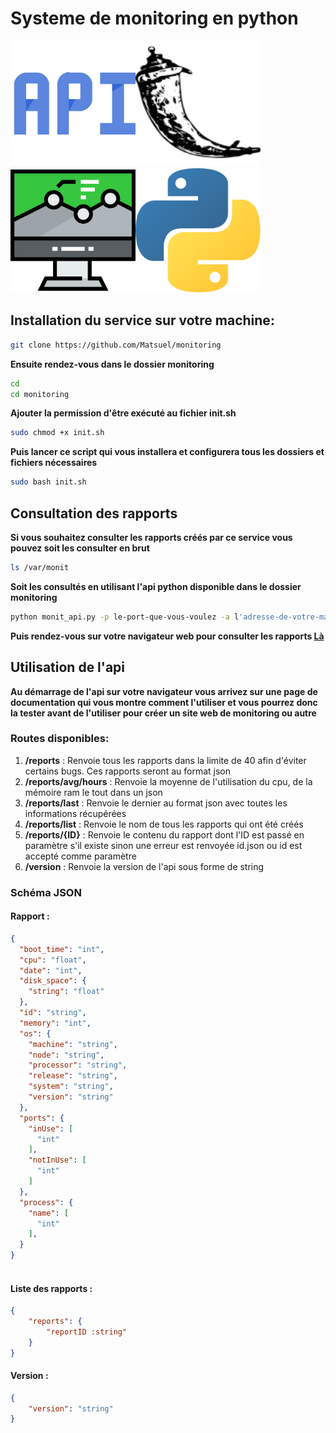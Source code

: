 # Systeme de monitoring en python

<img src="./assets/api.svg" width="200px" /><img src="./assets/flask.svg" width="200px" /><img src="./assets/monitoring.svg" width="200px" /><img src="./assets/python.svg" width="200px" />

## Installation du service sur votre machine:

```bash
git clone https://github.com/Matsuel/monitoring
```

**Ensuite rendez-vous dans le dossier monitoring**

```bash
cd
cd monitoring
```

**Ajouter la permission d'être exécuté au fichier init.sh**

```bash
sudo chmod +x init.sh
```

**Puis lancer ce script qui vous installera et configurera tous les dossiers et fichiers nécessaires**

```bash
sudo bash init.sh
```

## Consultation des rapports 

**Si vous souhaitez consulter les rapports créés par ce service vous pouvez soit les consulter en brut**

```bash
ls /var/monit
```

**Soit les consultés en utilisant l'api python disponible dans le dossier monitoring**

```bash
python monit_api.py -p le-port-que-vous-voulez -a l'adresse-de-votre-machine
```

**Puis rendez-vous sur votre navigateur web pour consulter les rapports [Là](http://l'adresse-de-votre-machine:le-port-que-vous-voulez)**

## Utilisation de l'api

**Au démarrage de l'api sur votre navigateur vous arrivez sur une page de documentation qui vous montre comment l'utiliser et vous pourrez donc la tester avant de l'utiliser pour créer un site web de monitoring ou autre**

### Routes disponibles:

<ol>
<li> <strong>/reports</strong> : Renvoie tous les rapports dans la limite de 40 afin d'éviter certains bugs. Ces rapports seront au format json</li>

<li> <strong>/reports/avg/hours</strong> : Renvoie la moyenne de l'utilisation du cpu, de la mémoire ram le tout dans un json</li>

<li> <strong>/reports/last</strong> : Renvoie le dernier au format json avec toutes les informations récupérées</li>

<li> <strong>/reports/list</strong> : Renvoie le nom de tous les rapports qui ont été créés</li>

<li> <strong>/reports/{ID}</strong> : Renvoie le contenu du rapport dont l'ID est passé en paramètre s'il existe sinon une erreur est renvoyée id.json ou id est accepté comme paramètre</li>

<li> <strong>/version</strong> : Renvoie la version de l'api sous forme de string</li>
</ol>

### Schéma JSON

#### Rapport :

```json
{
  "boot_time": "int",
  "cpu": "float",
  "date": "int",
  "disk_space": {
    "string": "float"
  },
  "id": "string",
  "memory": "int",
  "os": {
    "machine": "string",
    "node": "string",
    "processor": "string",
    "release": "string",
    "system": "string",
    "version": "string"
  },
  "ports": {
    "inUse": [
      "int"
    ],
    "notInUse": [
      "int"
    ]
  },
  "process": {
    "name": [
      "int"
    ],
  }
}
  
```

#### Liste des rapports : 

```json
{
    "reports": {
        "reportID :string"
    }
}
```

#### Version : 

```json
{
    "version": "string"
}
```